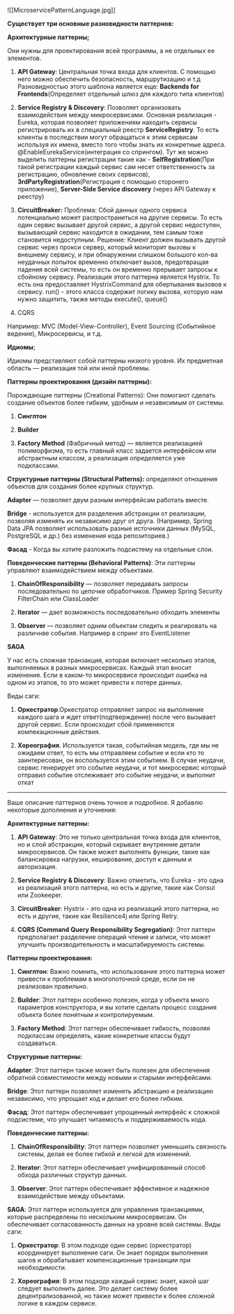 ![[MicroservicePatternLanguage.jpg]]

**Существует три основные разновидности паттернов:**

**Архитектурные паттерны;**

Они нужны для проектирования всей программы, а не отдельных ее элементов.

1. **API Gateway**: Центральная точка входа для клиентов. С помощью него можно обеспечить безопасность, маршрутизацию и т.д
Разновидностью этого шаблона является еще: 
**Backends for Frontends**(Определяет отдельный шлюз для каждого типа клиентов)

2. **Service Registry & Discovery**: Позволяет организовать взаимодействия между микросервисами. Основная реализация - Eureka, которая позволяет приложениям находить сервисы регистрировать их в специальный реестр **ServiceRegistry**. То есть клиенты в последствии могут обращаться к этим сервисам используя их имена, вместо того чтобы знать их конкретные адреса. @EnableEurekaService(интеграция со спрингом). Тут же можно выделить паттерны регистрации такие как - **SelfRegistration**(При такой регистрации каждый сервис сам несет ответственность за регистрацию, обновление своих сервисов), **3rdPartyRegistration**(Регистрация с помощью сторонего приложение), **Server-Side Service discovery** (через API Gateway к реестру)

3. **CircuitBreaker:** Проблема: Сбой данных одного сервиса потенциально может распространиться на другие сервисы. То есть один сервис вызывает другой сервис,  а другой сервис недоступен, вызывающий сервис находится в ожидании, тем самым тоже становится недоступным. Решение: Клиент должен вызывать другой сервис через прокси сервер, который мониторит вызовы к внешнему сервису, и при обнаружении слишком большого кол-ва неудачных попыток временно отключает вызов, предотвращая падения всей системы, то есть он временно прерывает запросы к сбойному сервису. Реализация этого паттерна является Hystrix. То есть она предоставляет HystrixCommand для обертывания вызовов к сервису. run() - этого класса содержит логику вызова, которую нам нужно защитить, также методы execute(), queue()

4. CQRS

Например: MVC (Model-View-Controller), Event Sourcing (Событийное ведение), Микросервисы, и т.д.

**Идиомы**;

Идиомы представляют собой паттерны низкого уровня. Их предметная область — реализация той или иной проблемы.


**Паттерны проектирования (дизайн паттерны):**

Порождающие паттерны (Creational Patterns): Они помогают сделать создание объектов более гибким, удобным и независимым от системы.

1) **Синглтон**

2) **Builder**

3) **Factory Method** (Фабричный метод) — является реализацией полиморфизма, то есть главный класс задается интерфейсом или абстрактным классом, а реализация определяется уже подклассами.

  
**Структурные паттерны (Structural Patterns):** определяют отношения объектов для создания более крупных структур.

**Adapter** — позволяет двум разным интерфейсам работать вместе.

**Bridge** - используется для разделения абстракции от реализации, позволяя изменять их независимо друг от друга. (Например, Spring Data JPA позволяет использовать разные источники данных (MySQL, PostgreSQL и др.) без изменения кода репозиториев.)

**Фасад** - Когда вы хотите разложить подсистему на отдельные слои.  
  

**Поведенческие паттерны (Behavioral Patterns)**: Эти паттерны управляют взаимодействием между объектами.

1) **ChainOfResponsibility** — позволяет передавать запросы последовательно по цепочке обработчиков. Пример Spring Security FilterChain или ClassLoader

2) **Iterator** — дает возможность последовательно обходить элементы

3) **Observer** — позволяет одним объектам следить и реагировать на различнве события. Например в спринг это EventListener

  
  

**SAGA**

У нас есть сложная транзакция, которая включает несколько этапов, выполняемых в разных микросервисах. Каждый этап вносит изменения. Если в каком-то микросервисе происходит ошибка на одном из этапов, то это может привести к потере данных.

Виды саги:

1) **Оркестратор**.Оркестратор отправляет запрос на выполнение каждого шага и ждет ответ(подтверждение) после чего вызывает другой сервис. Если происходит сбой применяются компекационные действия.

2) **Хореография**. Используется такая, событийная модель, где мы не ожидаем ответ, то есть мы отправляем событие и если кто то заинтересован, он воспользуется этим событием. В случае неудачи, сервис генерирует это событие неудачи, и тот микросервис который отправил событие отслеживает это событие неудачи, и выполнит откат


---

Ваше описание паттернов очень точное и подробное. Я добавлю некоторые дополнения и уточнения:

**Архитектурные паттерны:**

1. **API Gateway**: Это не только центральная точка входа для клиентов, но и слой абстракции, который скрывает внутренние детали микросервисов. Он также может выполнять функции, такие как балансировка нагрузки, кеширование, доступ к данным и авторизация.
    
2. **Service Registry & Discovery**: Важно отметить, что Eureka - это одна из реализаций этого паттерна, но есть и другие, такие как Consul или Zookeeper.
    
3. **CircuitBreaker**: Hystrix - это одна из реализаций этого паттерна, но есть и другие, такие как Resilience4j или Spring Retry.
    
4. **CQRS (Command Query Responsibility Segregation)**: Этот паттерн предполагает разделение операций чтения и записи, что может улучшить производительность и масштабируемость системы.
    

**Паттерны проектирования:**

1. **Синглтон**:
Важно помнить, что использование этого паттерна может привести к проблемам в многопоточной среде, если он не реализован правильно.
    
2. **Builder**: Этот паттерн особенно полезен, когда у объекта много параметров конструктора, и вы хотите сделать процесс создания объекта более понятным и контролируемым.
    
3. **Factory Method**: Этот паттерн обеспечивает гибкость, позволяя подклассам определять, какие конкретные классы будут создаваться.

**Структурные паттерны:**

**Adapter**: Этот паттерн также может быть полезен для обеспечения обратной совместимости между новыми и старыми интерфейсами.

**Bridge**: Этот паттерн позволяет изменять абстракцию и реализацию независимо, что упрощает код и делает его более гибким.

**Фасад**: Этот паттерн обеспечивает упрощенный интерфейс к сложной подсистеме, что улучшает читаемость и поддерживаемость кода.

**Поведенческие паттерны:**

1. **ChainOfResponsibility**: Этот паттерн позволяет уменьшить связность системы, делая ее более гибкой и легкой для изменений.
    
2. **Iterator**: Этот паттерн обеспечивает унифицированный способ обхода различных структур данных.
    
3. **Observer**: Этот паттерн обеспечивает эффективное и надежное взаимодействие между объектами.
    

**SAGA**: Этот паттерн используется для управления транзакциями, которые распределены по нескольким микросервисам. Он обеспечивает согласованность данных на уровне всей системы. Виды саги:

1. **Оркестратор**: В этом подходе один сервис (оркестратор) координирует выполнение саги. Он знает порядок выполнения шагов и обрабатывает компенсационные транзакции при необходимости.
    
2. **Хореография**: В этом подходе каждый сервис знает, какой шаг следует выполнить далее. Это делает систему более децентрализованной, но также может привести к более сложной логике в каждом сервисе.
    

